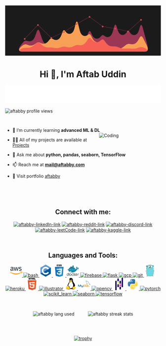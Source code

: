 <p align="center">
    <a href="https://aftabby.com" target="_blank">
        <img src="banner.gif" alt="MasterHead">
    </a>
</p>

<h1 align="center">Hi 👋, I'm Aftab Uddin</h1>
<!-- <h3 align="center">Exploring Data Science: Insights from an Evolving Perspective</h3><br>-->
<!-- [![Exploring Data Science: Insights from an Evolving Perspective](https://readme-typing-svg.demolab.com?font=Delius&size=15&duration=1500&pause=5000&color=2580A8&background=FFFFFF00&center=true&random=false&width=435&lines=Exploring+Data+Science%3A+Insights+from+an+Evolving+Perspective)](https://www.aftabby.com){:target="_blank"}  -->

<p align="center">
    <a href="https://www.aftabby.com" target="_blank">
        <img src="motto.svg" alt="Exploring Data Science: Insights from an Evolving Perspective" width="700px">
    </a>
</p>


<p align="left"> <img src="https://komarev.com/ghpvc/?username=aftabby&label=Profile%20views&color=0e75b6&style=flat" alt="aftabby profile views" /> </p><br>

- 🌱 I’m currently learning **advanced ML & DL** <img align="right" alt="Coding" width="200" src="mid.gif">

- 👨‍💻 All of my projects are available at <a href="https:/projects.aftabby.com/" target="_blank" rel="noopener noreferrer">Projects</a>

- 💬 Ask me about **python, pandas, seaborn, TensorFlow**

- 📫 Reach me at **mail@aftabby.com**

- 📄 Visit portfolio <a href="https://www.aftabby.com" target="_blank" rel="noopener noreferrer">aftabby</a>

<br><br><br>

<h2 align="center">Connect with me:</h2>
<p align="center">
<!-- <a href="https://dev.to/aftabby" target="_blank"><img align="center" src="https://raw.githubusercontent.com/rahuldkjain/github-profile-readme-generator/master/src/images/icons/Social/devto.svg" alt="aftabby" height="30" width="40" /></a>
-->
<a href="https://linkedin.com/in/aftabby" target="_blank"><img align="center" src="https://raw.githubusercontent.com/rahuldkjain/github-profile-readme-generator/master/src/images/icons/Social/linked-in-alt.svg" alt="aftabby-linkedIn-link" height="30" width="40" /></a>
<a href="https://www.reddit.com/user/Aftabby/" target="_blank"><img align="center" src="https://raw.githubusercontent.com/rahuldkjain/github-profile-readme-generator/master/src/images/icons/Social/reddit.svg" alt="aftabby-reddit-link" height="30" width="40" /></a>
<a href="https://discordapp.com/users/986661127381483580" target="_blank"><img align="center" src="https://raw.githubusercontent.com/rahuldkjain/github-profile-readme-generator/master/src/images/icons/Social/discord.svg" alt="aftabby-discord-link" height="30" width="40" /></a>
<a href="https://www.leetcode.com/aftabby" target="_blank"><img align="center" src="https://raw.githubusercontent.com/rahuldkjain/github-profile-readme-generator/master/src/images/icons/Social/leet-code.svg" alt="aftabby-leetCode-link" height="30" width="40" /></a>
<a href="https://kaggle.com/aftabby" target="_blank"><img align="center" src="https://raw.githubusercontent.com/rahuldkjain/github-profile-readme-generator/master/src/images/icons/Social/kaggle.svg" alt="aftabby-kaggle-link" height="30" width="40" /></a>
<!-- <a href="https://www.hackerrank.com/aftabby" target="_blank""><img align="center" src="https://raw.githubusercontent.com/rahuldkjain/github-profile-readme-generator/master/src/images/icons/Social/hackerrank.svg" alt="aftabby" height="30" width="40" /></a>
-->

<!-- <a href="https://www.hackerearth.com/aftabby" target="_blank"><img align="center" src="https://raw.githubusercontent.com/rahuldkjain/github-profile-readme-generator/master/src/images/icons/Social/hackerearth.svg" alt="aftabby" height="30" width="40" /></a>
<a href="https://auth.geeksforgeeks.org/user/aftabby" target="_blank"><img align="center" src="https://raw.githubusercontent.com/rahuldkjain/github-profile-readme-generator/master/src/images/icons/Social/geeks-for-geeks.svg" alt="aftabby" height="30" width="40" /></a>
-->
</p>
<br>

<h2 align="center">Languages and Tools:</h2>
<p align="center"> <a href="https://aws.amazon.com" target="_blank" rel="noreferrer"> <img src="https://raw.githubusercontent.com/devicons/devicon/master/icons/amazonwebservices/amazonwebservices-original-wordmark.svg" alt="aws" width="40" height="40"/> </a> <a href="https://www.gnu.org/software/bash/" target="_blank" rel="noreferrer"> <img src="https://www.vectorlogo.zone/logos/gnu_bash/gnu_bash-icon.svg" alt="bash" width="40" height="40"/> </a> <a href="https://www.cprogramming.com/" target="_blank" rel="noreferrer"> <img src="https://raw.githubusercontent.com/devicons/devicon/master/icons/c/c-original.svg" alt="c" width="40" height="40"/> </a> <a href="https://www.w3schools.com/css/" target="_blank" rel="noreferrer"> <img src="https://raw.githubusercontent.com/devicons/devicon/master/icons/css3/css3-original-wordmark.svg" alt="css3" width="40" height="40"/> </a> <a href="https://www.docker.com/" target="_blank" rel="noreferrer"> <img src="https://raw.githubusercontent.com/devicons/devicon/master/icons/docker/docker-original-wordmark.svg" alt="docker" width="40" height="40"/> </a> <a href="https://firebase.google.com/" target="_blank" rel="noreferrer"> <img src="https://www.vectorlogo.zone/logos/firebase/firebase-icon.svg" alt="firebase" width="40" height="40"/> </a> <a href="https://flask.palletsprojects.com/" target="_blank" rel="noreferrer"> <img src="https://www.vectorlogo.zone/logos/pocoo_flask/pocoo_flask-icon.svg" alt="flask" width="40" height="40"/> </a> <a href="https://cloud.google.com" target="_blank" rel="noreferrer"> <img src="https://www.vectorlogo.zone/logos/google_cloud/google_cloud-icon.svg" alt="gcp" width="40" height="40"/> </a> <a href="https://git-scm.com/" target="_blank" rel="noreferrer"> <img src="https://www.vectorlogo.zone/logos/git-scm/git-scm-icon.svg" alt="git" width="40" height="40"/> </a> <a href="https://golang.org" target="_blank" rel="noreferrer"> <img src="https://raw.githubusercontent.com/devicons/devicon/master/icons/go/go-original.svg" alt="go" width="40" height="40"/> </a> <a href="https://heroku.com" target="_blank" rel="noreferrer"> <img src="https://www.vectorlogo.zone/logos/heroku/heroku-icon.svg" alt="heroku" width="40" height="40"/> </a> <a href="https://www.w3.org/html/" target="_blank" rel="noreferrer"> <img src="https://raw.githubusercontent.com/devicons/devicon/master/icons/html5/html5-original-wordmark.svg" alt="html5" width="40" height="40"/> </a> <a href="https://www.adobe.com/in/products/illustrator.html" target="_blank" rel="noreferrer"> <img src="https://www.vectorlogo.zone/logos/adobe_illustrator/adobe_illustrator-icon.svg" alt="illustrator" width="40" height="40"/> </a> <a href="https://www.linux.org/" target="_blank" rel="noreferrer"> <img src="https://raw.githubusercontent.com/devicons/devicon/master/icons/linux/linux-original.svg" alt="linux" width="40" height="40"/> </a> <a href="https://www.mysql.com/" target="_blank" rel="noreferrer"> <img src="https://raw.githubusercontent.com/devicons/devicon/master/icons/mysql/mysql-original-wordmark.svg" alt="mysql" width="40" height="40"/> </a> <a href="https://opencv.org/" target="_blank" rel="noreferrer"> <img src="https://www.vectorlogo.zone/logos/opencv/opencv-icon.svg" alt="opencv" width="40" height="40"/> </a> <a href="https://pandas.pydata.org/" target="_blank" rel="noreferrer"> <img src="https://raw.githubusercontent.com/devicons/devicon/2ae2a900d2f041da66e950e4d48052658d850630/icons/pandas/pandas-original.svg" alt="pandas" width="40" height="40"/> </a> <a href="https://www.python.org" target="_blank" rel="noreferrer"> <img src="https://raw.githubusercontent.com/devicons/devicon/master/icons/python/python-original.svg" alt="python" width="40" height="40"/> </a> <a href="https://pytorch.org/" target="_blank" rel="noreferrer"> <img src="https://www.vectorlogo.zone/logos/pytorch/pytorch-icon.svg" alt="pytorch" width="40" height="40"/> </a> <a href="https://scikit-learn.org/" target="_blank" rel="noreferrer"> <img src="https://upload.wikimedia.org/wikipedia/commons/0/05/Scikit_learn_logo_small.svg" alt="scikit_learn" width="40" height="40"/> </a> <a href="https://seaborn.pydata.org/" target="_blank" rel="noreferrer"> <img src="https://seaborn.pydata.org/_images/logo-mark-lightbg.svg" alt="seaborn" width="40" height="40"/> </a> <a href="https://www.tensorflow.org" target="_blank" rel="noreferrer"> <img src="https://www.vectorlogo.zone/logos/tensorflow/tensorflow-icon.svg" alt="tensorflow" width="40" height="40"/> </a></p>
<br> <br>
<div align="center">
    <img src="https://github-readme-stats.vercel.app/api/top-langs?username=aftabby&theme=github_dark&border_color=3c3c3c&border_radius=24&show_icons=true&locale=en&layout=compact" style="margin-right: 20px;" alt="aftabby lang used" />
    <img src="https://github-readme-streak-stats.herokuapp.com/?user=aftabby&theme=github_dark&border_color=3c3c3c&border_radius=24&show_icons=true&locale=en&layout=compact" 
style="margin-left: 20px;" alt="aftabby streak stats" />
</div>

<br><br>
<!--<p align="center"><img  src="https://github-readme-stats.vercel.app/api/top-langs?username=aftabby&theme=github_dark&border_color=3c3c3c&border_radius=24&show_icons=true&locale=en&layout=compact" alt="aftabby" />
 <p>&nbsp;<img align="center" src="https://github-readme-stats.vercel.app/api?username=aftabby&show_icons=true&locale=en" alt="aftabby" /></p>
<img  src="https://github-readme-streak-stats.herokuapp.com/?user=aftabby&" alt="aftabby" /><br><br></p>
<br>
 -->
<div align="center">
  <a href="https://aftabby.com" target="_blank">
    <img src="https://github-profile-trophy.vercel.app/?username=ryo-ma&theme=onedark" alt="trophy">
  </a>
</div>
